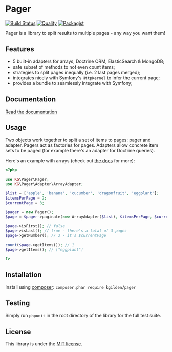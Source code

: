 Pager
=====

[![Build Status](https://img.shields.io/travis/kgilden/pager/master.svg?style=flat-square)](https://travis-ci.org/kgilden/pager)
[![Quality](https://img.shields.io/scrutinizer/g/kgilden/pager.svg?style=flat-square)](https://scrutinizer-ci.com/g/kgilden/pager/)
[![Packagist](https://img.shields.io/packagist/v/kgilden/pager.svg?style=flat-square)](https://packagist.org/packages/kgilden/pager)

Pager is a library to split results to multiple pages - any way you want them!

Features
--------

 * 5 built-in adapters for arrays, Doctrine ORM, ElasticSearch & MongoDB;
 * safe subset of methods to not even count items;
 * strategies to split pages inequally (i.e. 2 last pages merged);
 * integrates nicely with Symfony's `HttpKernel` to infer the current page;
 * provides a bundle to seamlessly integrate with Symfony;

Documentation
-------------

[Read the documentation](doc/index.md)

Usage
-----

Two objects work together to split a set of items to pages: pager and adapter.
Pagers act as factories for pages. Adapters allow concrete item sets to be
paged (for example there's an adapter for Doctrine queries).

Here's an example with arrays (check out [the docs](doc/index.md) for more):

```php
<?php

use KG\Pager\Pager;
use KG\Pager\Adapter\ArrayAdapter;

$list = ['apple', 'banana', 'cucumber', 'dragonfruit', 'eggplant'];
$itemsPerPage = 2;
$currentPage = 3;

$pager = new Pager();
$page = $pager->paginate(new ArrayAdapter($list), $itemsPerPage, $currentPage);

$page->isFirst(); // false
$page->isLast(); // true - there's a total of 3 pages
$page->getNumber(); // 3 - it's $currentPage

count($page->getItems()); // 1
$page->getItems(); // ["eggplant"]

?>
```

Installation
------------

Install using [composer](https://getcomposer.org/download/): `composer.phar require kgilden/pager`

Testing
-------

Simply run `phpunit` in the root directory of the library for the full
test suite.

License
-------

This library is under the [MIT license](LICENSE).
